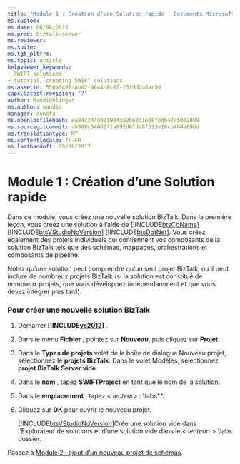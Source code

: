 ```yaml
---
title: "Module 1 : Création d’une Solution rapide | Documents Microsoft"
ms.custom: 
ms.date: 06/08/2017
ms.prod: biztalk-server
ms.reviewer: 
ms.suite: 
ms.tgt_pltfrm: 
ms.topic: article
helpviewer_keywords:
- SWIFT solutions
- tutorial, creating SWIFT solutions
ms.assetid: 550af497-abd2-4044-8c6f-15f9dba0ac5d
caps.latest.revision: "7"
author: MandiOhlinger
ms.author: mandia
manager: anneta
ms.openlocfilehash: ea84c244d0219043a2b68c1e08fbd647a5002009
ms.sourcegitcommit: cb908c540d8f1a692d01dc8f313e16cb4b4e696d
ms.translationtype: MT
ms.contentlocale: fr-FR
ms.lasthandoff: 09/20/2017
---
```

# <a name="module-1-creating-a-swift-solution"></a>Module 1 : Création d’une Solution rapide
Dans ce module, vous créez une nouvelle solution BizTalk. Dans la première leçon, vous créez une solution à l’aide de [!INCLUDE[btsCoName](../../includes/btsconame-md.md)] [!INCLUDE[btsVStudioNoVersion](../../includes/btsvstudionoversion-md.md)] [!INCLUDE[btsDotNet](../../includes/btsdotnet-md.md)]. Vous créez également des projets individuels qui contiennent vos composants de la solution BizTalk tels que des schémas, mappages, orchestrations et composants de pipeline.  
  
 Notez qu’une solution peut comprendre qu’un seul projet BizTalk, ou il peut inclure de nombreux projets BizTalk (si la solution est constitué de nombreux projets, que vous développez indépendamment et que vous devez intégrer plus tard).  
  
### <a name="to-create-a-blank-biztalk-solution"></a>Pour créer une nouvelle solution BizTalk  
  
1.  Démarrer  **[!INCLUDE[vs2012](../../includes/vs2012-md.md)]** .  
  
2.  Dans le menu **Fichier** , pointez sur **Nouveau**, puis cliquez sur **Projet**.  
  
3.  Dans le **Types de projets** volet de la boîte de dialogue Nouveau projet, sélectionnez le **projets BizTalk**. Dans le volet Modèles, sélectionnez **projet BizTalk Server vide**.  
  
4.  Dans le **nom** , tapez **SWIFTProject** en tant que le nom de la solution.  
  
5.  Dans le **emplacement** , tapez  **\<* lecteur*> : \labs**.  
  
6.  Cliquez sur **OK** pour ouvrir le nouveau projet.  
  
     [!INCLUDE[btsVStudioNoVersion](../../includes/btsvstudionoversion-md.md)]Crée une solution vide dans l’Explorateur de solutions et d’une solution vide dans le \< *lecteur*: > \labs dossier.  
  
 Passez à [Module 2 : ajout d’un nouveau projet de schémas](../../adapters-and-accelerators/accelerator-swift/module-2-adding-a-new-schemas-project.md).